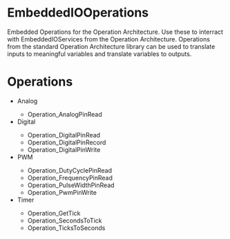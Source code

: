 # EmbeddedIOOperations
Embedded Operations for the Operation Architecture. Use these to interract with EmbeddedIOServices from the Operation Architecture. Operations from the standard Operation Architecture library can be used to translate inputs to meaningful variables and translate variables to outputs.

# Operations
<ul>
  <li>Analog</li>
  <ul>
    <li>Operation_AnalogPinRead</li>
  </ul>
  <li>Digital</li>
  <ul>
    <li>Operation_DigitalPinRead</li>
    <li>Operation_DigitalPinRecord</li>
    <li>Operation_DigitalPinWrite</li>
  </ul>
  <li>PWM</li>
  <ul>
    <li>Operation_DutyCyclePinRead</li>
    <li>Operation_FrequencyPinRead</li>
    <li>Operation_PulseWidthPinRead</li>
    <li>Operation_PwmPinWrite</li>
  </ul>
  <li>Timer</li>
  <ul>
    <li>Operation_GetTick</li>
    <li>Operation_SecondsToTick</li>
    <li>Operation_TicksToSeconds</li>
  </ul>
</ul>
